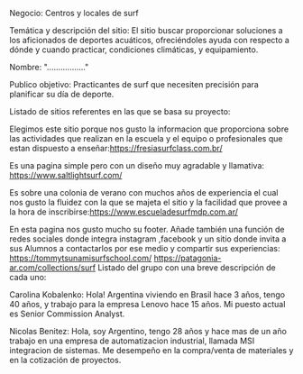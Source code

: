 Negocio: Centros y locales de surf

Temática y descripción del sitio:
El sitio buscar proporcionar soluciones a los aficionados de deportes acuáticos, ofreciéndoles 
ayuda con respecto a dónde y cuando practicar, condiciones climáticas, y equipamiento.

Nombre: "................."

Publico objetivo:
Practicantes de surf que necesiten precisión para planificar su día de deporte.

Listado de  sitios referentes en las que se basa su proyecto:

Elegimos este sitio porque nos gusto la informacion que proporciona sobre las actividades que realizan en la escuela y el equipo o profesionales que estan dispuesto a enseñar:https://fresiasurfclass.com.br/

Es una pagina simple pero con un diseño muy agradable y llamativa: https://www.saltlightsurf.com/

Es sobre una colonia de verano con muchos años de experiencia el cual nos gusto la fluidez con la que se majeta el sitio y la facilidad que provee a la hora de inscribirse:https://www.escueladesurfmdp.com.ar/

En esta pagina nos gusto mucho su footer. Añade también una función de redes sociales donde integra instagram ,facebook y un sitio donde invita a sus Alumnos a contactarlos por ese medio y compartir sus experiencias: https://tommytsunamisurfschool.com/
https://patagonia-ar.com/collections/surf
Listado del grupo con una breve descripción de cada uno:

Carolina Kobalenko: Hola! Argentina viviendo en Brasil hace 3 años, tengo 40 años,
y trabajo para la empresa Lenovo hace 15 años. Mi puesto actual es Senior Commission Analyst.

Nicolas Benitez: Hola, soy Argentino, tengo 28 años y hace mas de un año trabajo en una empresa de automatizacion
industrial, llamada MSI integracion de sistemas. Me desempeño en la compra/venta de materiales y en la cotización
de proyectos.
